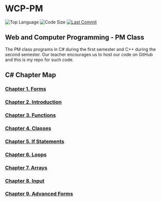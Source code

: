 # WCP-PM

![Top Language](https://img.shields.io/github/languages/top/doccodes/wcp-pm.svg?style=flat)
![Code Size](https://img.shields.io/github/languages/code-size/doccodes/wcp-pm.svg?style=flat)
[![Last Commit](https://img.shields.io/github/last-commit/doccodes/wcp-pm.svg?style=flat)](https://github.com/doccodes/wcp-pm/commit/master)

## Web and Computer Programming - PM Class
The PM class programs in C# during the first semester and C++ during the second semester. Our teacher encourages us to host our code on GitHub and this is my repo for such code.

## C# Chapter Map
### [Chapter 1. Forms](C%23/CH1)
### [Chapter 2. Introduction](C%23/CH2)
### [Chapter 3. Functions](C%23/CH3)
### [Chapter 4. Classes](C%23/CH4)
### [Chapter 5. If Statements](C%23/CH5)
### [Chapter 6. Loops](C%23/CH6)
### [Chapter 7. Arrays](C%23/CH7)
### [Chapter 8. Input](C%23/CH8)
### [Chapter 9. Advanced Forms](C%23/CH9)
